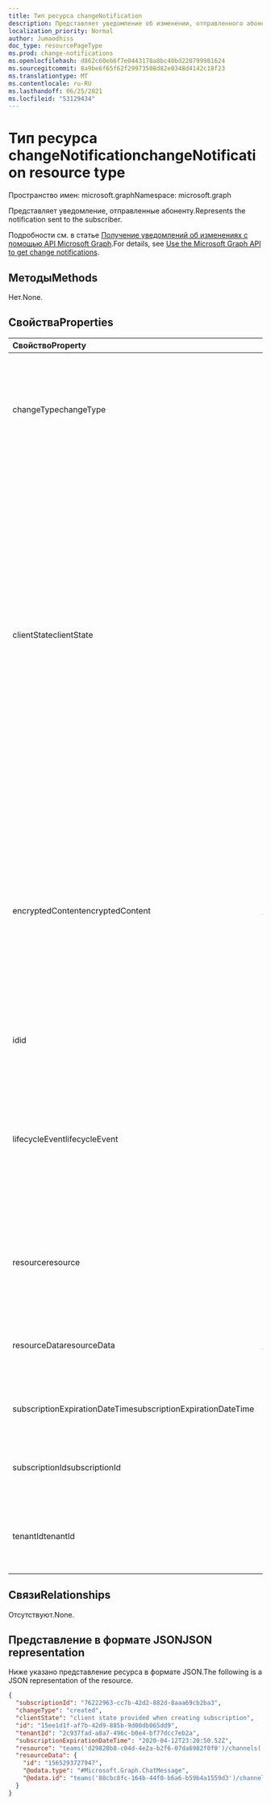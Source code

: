 ```yaml
---
title: Тип ресурса changeNotification
description: Представляет уведомление об изменении, отправленного абоненту.
localization_priority: Normal
author: Jumaodhiss
doc_type: resourcePageType
ms.prod: change-notifications
ms.openlocfilehash: d862c60eb6f7e0443178a8bc40bd220799981624
ms.sourcegitcommit: 8a9be6f65f62f29973508d82e0348d4142c18f23
ms.translationtype: MT
ms.contentlocale: ru-RU
ms.lasthandoff: 06/25/2021
ms.locfileid: "53129434"
---
```

# <a name="changenotification-resource-type"></a><span data-ttu-id="23043-103">Тип ресурса changeNotification</span><span class="sxs-lookup"><span data-stu-id="23043-103">changeNotification resource type</span></span>

<span data-ttu-id="23043-104">Пространство имен: microsoft.graph</span><span class="sxs-lookup"><span data-stu-id="23043-104">Namespace: microsoft.graph</span></span>

<span data-ttu-id="23043-105">Представляет уведомление, отправленные абоненту.</span><span class="sxs-lookup"><span data-stu-id="23043-105">Represents the notification sent to the subscriber.</span></span>

<span data-ttu-id="23043-106">Подробности см. в статье [Получение уведомлений об изменениях с помощью API Microsoft Graph](webhooks.md).</span><span class="sxs-lookup"><span data-stu-id="23043-106">For details, see [Use the Microsoft Graph API to get change notifications](webhooks.md).</span></span>

## <a name="methods"></a><span data-ttu-id="23043-107">Методы</span><span class="sxs-lookup"><span data-stu-id="23043-107">Methods</span></span>

<span data-ttu-id="23043-108">Нет.</span><span class="sxs-lookup"><span data-stu-id="23043-108">None.</span></span>

## <a name="properties"></a><span data-ttu-id="23043-109">Свойства</span><span class="sxs-lookup"><span data-stu-id="23043-109">Properties</span></span>

| <span data-ttu-id="23043-110">Свойство</span><span class="sxs-lookup"><span data-stu-id="23043-110">Property</span></span> | <span data-ttu-id="23043-111">Тип</span><span class="sxs-lookup"><span data-stu-id="23043-111">Type</span></span> | <span data-ttu-id="23043-112">Описание</span><span class="sxs-lookup"><span data-stu-id="23043-112">Description</span></span> |
|:---------|:-----|:------------|
| <span data-ttu-id="23043-113">changeType</span><span class="sxs-lookup"><span data-stu-id="23043-113">changeType</span></span> | <span data-ttu-id="23043-114">changeType</span><span class="sxs-lookup"><span data-stu-id="23043-114">changeType</span></span> | <span data-ttu-id="23043-115">Указывает тип изменения, которое поднимет уведомление об изменении.</span><span class="sxs-lookup"><span data-stu-id="23043-115">Indicates the type of change that will raise the change notification.</span></span> <span data-ttu-id="23043-116">Поддерживаемые значения: `created`, `updated`, `deleted`.</span><span class="sxs-lookup"><span data-stu-id="23043-116">The supported values are: `created`, `updated`, `deleted`.</span></span> <span data-ttu-id="23043-117">Обязательно.</span><span class="sxs-lookup"><span data-stu-id="23043-117">Required.</span></span> |
| <span data-ttu-id="23043-118">clientState</span><span class="sxs-lookup"><span data-stu-id="23043-118">clientState</span></span> | <span data-ttu-id="23043-119">string</span><span class="sxs-lookup"><span data-stu-id="23043-119">string</span></span> | <span data-ttu-id="23043-120">Значение свойства **clientState,** отправленного в запросе подписки (если таково).</span><span class="sxs-lookup"><span data-stu-id="23043-120">Value of the **clientState** property sent in the subscription request (if any).</span></span> <span data-ttu-id="23043-121">Максимальная длина: 255 символов.</span><span class="sxs-lookup"><span data-stu-id="23043-121">The maximum length is 255 characters.</span></span> <span data-ttu-id="23043-122">Клиент может проверить, пришло ли уведомление об изменении из службы, сравнивая значения свойства **clientState.**</span><span class="sxs-lookup"><span data-stu-id="23043-122">The client can check whether the change notification came from the service by comparing the values of the **clientState** property.</span></span> <span data-ttu-id="23043-123">Значение свойства **clientState,** отправленного с подпиской, сравнивается со значением свойства **clientState,** полученного с каждым уведомлением об изменении.</span><span class="sxs-lookup"><span data-stu-id="23043-123">The value of the **clientState** property sent with the subscription is compared with the value of the **clientState** property received with each change notification.</span></span> <span data-ttu-id="23043-124">Необязательно.</span><span class="sxs-lookup"><span data-stu-id="23043-124">Optional.</span></span> |
| <span data-ttu-id="23043-125">encryptedContent</span><span class="sxs-lookup"><span data-stu-id="23043-125">encryptedContent</span></span> | [<span data-ttu-id="23043-126">changeNotificationEncryptedContent</span><span class="sxs-lookup"><span data-stu-id="23043-126">changeNotificationEncryptedContent</span></span>](changenotificationencryptedcontent.md) | <span data-ttu-id="23043-127">(Предварительный просмотр) Зашифрованное содержимое, прикрепленное с уведомлением об изменении.</span><span class="sxs-lookup"><span data-stu-id="23043-127">(Preview) Encrypted content attached with the change notification.</span></span> <span data-ttu-id="23043-128">Только если **шифрованиеCertificate** и **includeResourceData** было определено во время запроса подписки и если ресурс поддерживает его.</span><span class="sxs-lookup"><span data-stu-id="23043-128">Only provided if **encryptionCertificate** and **includeResourceData** were defined during the subscription request and if the resource supports it.</span></span> <span data-ttu-id="23043-129">Необязательно.</span><span class="sxs-lookup"><span data-stu-id="23043-129">Optional.</span></span> |
| <span data-ttu-id="23043-130">id</span><span class="sxs-lookup"><span data-stu-id="23043-130">id</span></span> | <span data-ttu-id="23043-131">string</span><span class="sxs-lookup"><span data-stu-id="23043-131">string</span></span> | <span data-ttu-id="23043-132">Уникальный ID для уведомления.</span><span class="sxs-lookup"><span data-stu-id="23043-132">Unique ID for the notification.</span></span> <span data-ttu-id="23043-133">Необязательно.</span><span class="sxs-lookup"><span data-stu-id="23043-133">Optional.</span></span> |
| <span data-ttu-id="23043-134">lifecycleEvent</span><span class="sxs-lookup"><span data-stu-id="23043-134">lifecycleEvent</span></span> | <span data-ttu-id="23043-135">lifecycleEventType</span><span class="sxs-lookup"><span data-stu-id="23043-135">lifecycleEventType</span></span>| <span data-ttu-id="23043-136">Тип уведомления жизненного цикла, если текущее уведомление является уведомлением жизненного цикла.</span><span class="sxs-lookup"><span data-stu-id="23043-136">The type of lifecycle notification if the current notification is a lifecycle notification.</span></span> <span data-ttu-id="23043-137">Необязательно.</span><span class="sxs-lookup"><span data-stu-id="23043-137">Optional.</span></span> <span data-ttu-id="23043-138">Поддерживаемые значения `missed` : `subscriptionRemoved` , `reauthorizationRequired` .</span><span class="sxs-lookup"><span data-stu-id="23043-138">Supported values are `missed`, `subscriptionRemoved`, `reauthorizationRequired`.</span></span> |
| <span data-ttu-id="23043-139">resource</span><span class="sxs-lookup"><span data-stu-id="23043-139">resource</span></span> | <span data-ttu-id="23043-140">string</span><span class="sxs-lookup"><span data-stu-id="23043-140">string</span></span> | <span data-ttu-id="23043-141">URI ресурса, излучающего уведомление об изменении относительно `https://graph.microsoft.com` .</span><span class="sxs-lookup"><span data-stu-id="23043-141">The URI of the resource that emitted the change notification relative to `https://graph.microsoft.com`.</span></span> <span data-ttu-id="23043-142">Обязательно.</span><span class="sxs-lookup"><span data-stu-id="23043-142">Required.</span></span> |
| <span data-ttu-id="23043-143">resourceData</span><span class="sxs-lookup"><span data-stu-id="23043-143">resourceData</span></span> | [<span data-ttu-id="23043-144">resourceData</span><span class="sxs-lookup"><span data-stu-id="23043-144">resourceData</span></span>](resourcedata.md) | <span data-ttu-id="23043-145">Содержимое этого свойства зависит от типа связанного с ним ресурса.</span><span class="sxs-lookup"><span data-stu-id="23043-145">The content of this property depends on the type of resource being subscribed to.</span></span> <span data-ttu-id="23043-146">Обязательно.</span><span class="sxs-lookup"><span data-stu-id="23043-146">Required.</span></span> |
| <span data-ttu-id="23043-147">subscriptionExpirationDateTime</span><span class="sxs-lookup"><span data-stu-id="23043-147">subscriptionExpirationDateTime</span></span> | <span data-ttu-id="23043-148">DateTimeOffset</span><span class="sxs-lookup"><span data-stu-id="23043-148">DateTimeOffset</span></span> | <span data-ttu-id="23043-149">Время окончания срока действия подписки.</span><span class="sxs-lookup"><span data-stu-id="23043-149">The expiration time for the subscription.</span></span> <span data-ttu-id="23043-150">Обязательно.</span><span class="sxs-lookup"><span data-stu-id="23043-150">Required.</span></span> |
| <span data-ttu-id="23043-151">subscriptionId</span><span class="sxs-lookup"><span data-stu-id="23043-151">subscriptionId</span></span> | <span data-ttu-id="23043-152">GUID</span><span class="sxs-lookup"><span data-stu-id="23043-152">GUID</span></span> | <span data-ttu-id="23043-153">Уникальный идентификатор подписки, которая породила уведомление.</span><span class="sxs-lookup"><span data-stu-id="23043-153">The unique identifier of the subscription that generated the notification.</span></span> |
| <span data-ttu-id="23043-154">tenantId</span><span class="sxs-lookup"><span data-stu-id="23043-154">tenantId</span></span> | <span data-ttu-id="23043-155">GUID</span><span class="sxs-lookup"><span data-stu-id="23043-155">GUID</span></span> | <span data-ttu-id="23043-156">Уникальный идентификатор клиента, из которого возникло уведомление об изменении.</span><span class="sxs-lookup"><span data-stu-id="23043-156">The unique identifier of the tenant from which the change notification originated.</span></span> |

## <a name="relationships"></a><span data-ttu-id="23043-157">Связи</span><span class="sxs-lookup"><span data-stu-id="23043-157">Relationships</span></span>

<span data-ttu-id="23043-158">Отсутствуют.</span><span class="sxs-lookup"><span data-stu-id="23043-158">None.</span></span>

## <a name="json-representation"></a><span data-ttu-id="23043-159">Представление в формате JSON</span><span class="sxs-lookup"><span data-stu-id="23043-159">JSON representation</span></span>

<span data-ttu-id="23043-160">Ниже указано представление ресурса в формате JSON.</span><span class="sxs-lookup"><span data-stu-id="23043-160">The following is a JSON representation of the resource.</span></span>

<!-- {
  "blockType": "resource",
  "optionalProperties": [

  ],
  "@odata.type": "microsoft.graph.changeNotification"
}-->

```json
{
  "subscriptionId": "76222963-cc7b-42d2-882d-8aaa69cb2ba3",
  "changeType": "created",
  "clientState": "client state provided when creating subscription",
  "id": "15ee1d1f-af7b-42d9-885b-9d00db065dd9",
  "tenantId": "2c937fad-a8a7-496c-b0e4-bf77dcc7eb2a",
  "subscriptionExpirationDateTime": "2020-04-12T23:20:50.52Z",
  "resource": "teams('d29828b8-c04d-4e2a-b2f6-07da6982f0f0')/channels('19:f127a8c55ad949d1a238464d22f0f99e@thread.skype')/messages('1565045424600')/replies('1565047490246')",
  "resourceData": {
    "id": "1565293727947",
    "@odata.type": "#Microsoft.Graph.ChatMessage",
    "@odata.id": "teams('88cbc8fc-164b-44f0-b6a6-b59b4a1559d3')/channels('19:8d9da062ec7647d4bb1976126e788b47@thread.tacv2')/messages('1565293727947')/replies('1565293727947')"
  }
}
```

<!-- uuid: 15ee1d1f-af7b-42d9-885b-9d00db065dd9
2020-05-25 14:57:30 UTC -->
<!--
{
  "type": "#page.annotation",
  "description": "change notification resource",
  "keywords": "",
  "section": "documentation",
  "tocPath": "",
  "suppressions": []
}
-->

